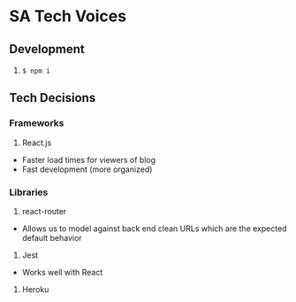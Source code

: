 # SA Tech Voices

## Development
1. `$ npm i`

## Tech Decisions
### Frameworks
1. React.js
  - Faster load times for viewers of blog
  - Fast development (more organized)

### Libraries
1. react-router
  - Allows us to model against back end clean URLs which are the expected default behavior

1. Jest
  - Works well with React

1. Heroku

